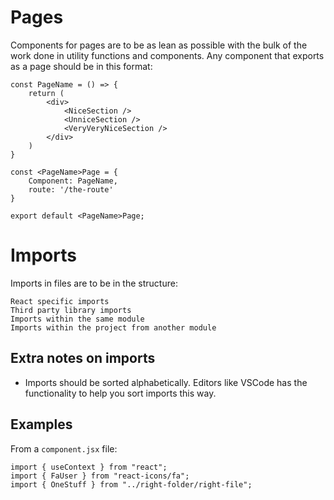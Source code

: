 # Pages

Components for pages are to be as lean as possible with the bulk of the work done in utility functions and components. Any component that exports as a page should be in this format:

```
const PageName = () => {
    return (
        <div>
            <NiceSection />
            <UnniceSection />
            <VeryVeryNiceSection />
        </div>
    )
}

const <PageName>Page = {
    Component: PageName,
    route: '/the-route'
}

export default <PageName>Page;
```

# Imports

Imports in files are to be in the structure:

```
React specific imports
Third party library imports
Imports within the same module
Imports within the project from another module
```

## Extra notes on imports

- Imports should be sorted alphabetically. Editors like VSCode has the functionality to help you sort imports this way.

## Examples

From a `component.jsx` file:

```
import { useContext } from "react";
import { FaUser } from "react-icons/fa";
import { OneStuff } from "../right-folder/right-file";
```
